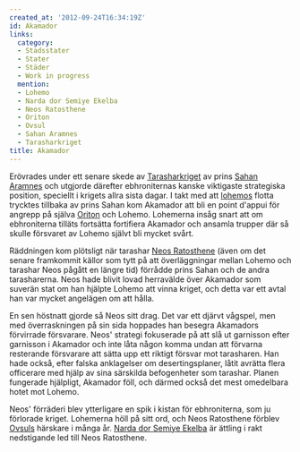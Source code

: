 ```yaml
---
created_at: '2012-09-24T16:34:19Z'
id: Akamador
links:
  category:
  - Stadsstater
  - Stater
  - Städer
  - Work in progress
  mention:
  - Lohemo
  - Narda dor Semiye Ekelba
  - Neos Ratosthene
  - Oriton
  - Ovsul
  - Sahan Aramnes
  - Tarasharkriget
title: Akamador
---
```


Erövrades under ett senare skede av [Tarasharkriget] av prins [Sahan Aramnes] och utgjorde därefter
ebhroniternas kanske viktigaste strategiska position, speciellt i krigets allra sista dagar. I takt
med att [lohemos] flotta trycktes tillbaka av prins Sahan kom Akamador att bli en point d'appui för
angrepp på själva [Oriton] och Lohemo. Lohemerna insåg snart att om ebhroniterna tilläts fortsätta
fortifiera Akamador och ansamla trupper där så skulle försvaret av Lohemo självt bli mycket svårt.

Räddningen kom plötsligt när tarashar [Neos Ratosthene] (även om det senare framkommit källor som
tytt på att överläggningar mellan Lohemo och tarashar Neos pågått en längre tid) förrådde prins
Sahan och de andra tarasharerna. Neos hade blivit lovad herravälde över Akamador som suverän stat om
han hjälpte Lohemo att vinna kriget, och detta var ett avtal han var mycket angelägen om att hålla.

En sen höstnatt gjorde så Neos sitt drag. Det var ett djärvt vågspel, men med överraskningen på sin
sida hoppades han besegra Akamadors förvirrade försvarare. Neos' strategi fokuserade på att slå ut
garnisson efter garnisson i Akamador och inte låta någon komma undan att förvarna resterande
försvarare att sätta upp ett riktigt försvar mot tarasharen. Han hade också, efter falska
anklagelser om desertingsplaner, låtit avrätta flera officerare med hjälp av sina särskilda
befogenheter som tarashar. Planen fungerade hjälpligt, Akamador föll, och därmed också det mest
omedelbara hotet mot Lohemo.

Neos' förräderi blev ytterligare en spik i kistan för ebhroniterna, som ju förlorade kriget.
Lohemerna höll på sitt ord, och Neos Ratosthene förblev [Ovsuls] härskare i många år. [Narda dor
Semiye Ekelba] är ättling i rakt nedstigande led till Neos Ratosthene.

  [Tarasharkriget]: Tarasharkriget
  [Sahan Aramnes]: Sahan_Aramnes
  [lohemos]: Lohemo
  [Oriton]: Oriton
  [Neos Ratosthene]: Neos_Ratosthene
  [Ovsuls]: Ovsul
  [Narda dor Semiye Ekelba]: Narda_dor_Semiye_Ekelba